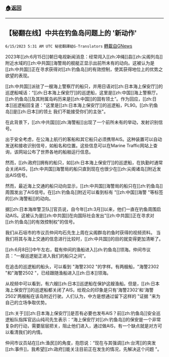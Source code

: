 ###  [:house:返回](README.md)
---


## 【秘翻在线】中共在钓鱼岛问题上的 '新动作'
`6/15/2023 5:31 AM UTC 秘密翻譯組G-Translators` [轉載自GNews](https://gnews.org/articles/1384878)

         

2023年[[zh:6月15日]]朝日电视新闻消息：经常闯入[[zh:冲绳]]县[[zh:尖阁列岛]]附近水域的[[zh:中共国]]海警局的舰艇正显示出前所未有的动向。这被认为是[[zh:中共国]]正在寻求获得对[[zh:钓鱼岛]]的有效控制，使其获得地位上的优势之欲望的表现。

[[zh:中共国]]派驻了一艘海上警察厅的船只，并用日语对[[zh:日本海上保安厅]]的巡逻船喊话：“[[zh:日本海上保安厅]]的巡逻船，这里是[[zh:中国]]海上警察厅。 [[zh:钓鱼岛]]及其附属岛屿历来是[[zh:中国]]的固有领土”。作为回应，[[zh:日本]]巡逻船回复道："这里是[[zh:日本海上保安厅]]的巡逻船，PL90。[[zh:钓鱼岛]]是[[zh:日本]]的领土 我们不能接受你们的主张"。

在此背景下，[[zh:中共国]][[zh:海警船]]出现了一个前所未有的举动，发射识别信号。

出于安全考虑，在公海上航行的客船和其它船只必须携带AIS。这种装置可以自动发送和接收识别信号，如船名和位置。这些信息可以在Marine Traffic网站上查询，该网站公布了世界各地的船舶运行信息。

然而，[[zh:政府]]拥有的船只，如[[zh:日本海上保安厅]]的巡逻船，在执勤时通常会关闭AIS，[[zh:中共国]]海警局的船只直到现在也很少在[[zh:尖阁诸岛]]附近发出AIS信号。

然而，最近海上交通的船只动向显示，[[zh:中共国]]海警局的船只在[[zh:钓鱼岛]]周围发出了AIS信号。在[[zh:钓鱼岛]]附近可以看到标有 "[[zh:中国]]海警 "等标签的[[zh:海警船]]的动向。

据[[zh:日本海岸警卫队]]官员说，自今年[[zh:3月]]以来，他们一直在钓鱼周围启动AIS。这被认为是[[zh:中共国]]在向国际社会发出"[[zh:中共国]]正在寻求对[[zh:钓鱼岛]]的有效控制权"的信号。

我们从石垣市的市议员仲间均石先生上周在尖阁群岛钓鱼时获得的视频资料。 当我们将其与海上交通的信息进行比较时，[[zh:中共国]]的目的就变得更加清晰了。

[[zh:6月8日]]中午左右，载有仲间的渔船进入[[zh:钓鱼岛]]领海。仲间市议员：“一艘巡逻艇正进入我们的船只之间”。

在追击的巡逻船的船头，可以看到 "海警2302 "的字样。有两艘船，"海警2302 "和"海警2502 "，已经跟随渔船进入[[zh:日本]]领海。

从视频中可以看到，有六艘[[zh:日本]]巡逻船在保护这艘渔船。但是，[[zh:日本海上保安厅]]的巡逻船都关闭了AIS，给观众的印象是只有'海警2302'和'海警2502'两艘船在该岛附近行驶。人们认为，中方是想通过留下这样的 "证据 "来为自己的立场争取优势。

[[zh:关于]][[zh:日本海上保安厅]]是否有必要也发布AIS？前[[zh:钓鱼岛]]安全巡逻船队指挥官远山纯司先生表示：“海上保安厅对[[zh:钓鱼岛]]的保安是一个非常复杂的行动，需要层层把关，阻止他们进入，通过做AIS，有一个缺点就是对方可以看清我们的内情。

仲间市议员站在[[zh:渔民]]的角度，抱怨说：“现在与其强调[[zh:台湾]]的突发[[zh:事件]]，我希望[[zh:政府]]能关注目前正在发生的情况，先解决这个问题 "。
